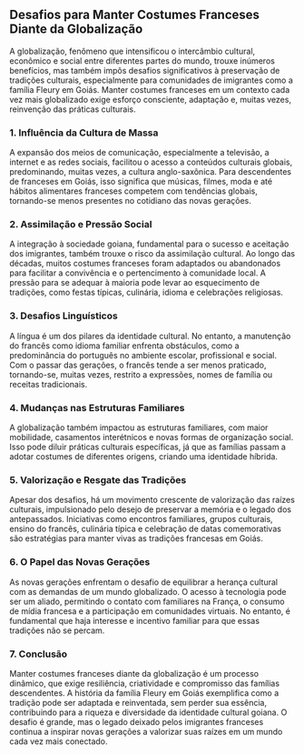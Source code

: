 ## Desafios para Manter Costumes Franceses Diante da Globalização

A globalização, fenômeno que intensificou o intercâmbio cultural, econômico e social entre diferentes partes do mundo, trouxe inúmeros benefícios, mas também impôs desafios significativos à preservação de tradições culturais, especialmente para comunidades de imigrantes como a família Fleury em Goiás. Manter costumes franceses em um contexto cada vez mais globalizado exige esforço consciente, adaptação e, muitas vezes, reinvenção das práticas culturais.

### 1. **Influência da Cultura de Massa**

A expansão dos meios de comunicação, especialmente a televisão, a internet e as redes sociais, facilitou o acesso a conteúdos culturais globais, predominando, muitas vezes, a cultura anglo-saxônica. Para descendentes de franceses em Goiás, isso significa que músicas, filmes, moda e até hábitos alimentares franceses competem com tendências globais, tornando-se menos presentes no cotidiano das novas gerações.

### 2. **Assimilação e Pressão Social**

A integração à sociedade goiana, fundamental para o sucesso e aceitação dos imigrantes, também trouxe o risco da assimilação cultural. Ao longo das décadas, muitos costumes franceses foram adaptados ou abandonados para facilitar a convivência e o pertencimento à comunidade local. A pressão para se adequar à maioria pode levar ao esquecimento de tradições, como festas típicas, culinária, idioma e celebrações religiosas.

### 3. **Desafios Linguísticos**

A língua é um dos pilares da identidade cultural. No entanto, a manutenção do francês como idioma familiar enfrenta obstáculos, como a predominância do português no ambiente escolar, profissional e social. Com o passar das gerações, o francês tende a ser menos praticado, tornando-se, muitas vezes, restrito a expressões, nomes de família ou receitas tradicionais.

### 4. **Mudanças nas Estruturas Familiares**

A globalização também impactou as estruturas familiares, com maior mobilidade, casamentos interétnicos e novas formas de organização social. Isso pode diluir práticas culturais específicas, já que as famílias passam a adotar costumes de diferentes origens, criando uma identidade híbrida.

### 5. **Valorização e Resgate das Tradições**

Apesar dos desafios, há um movimento crescente de valorização das raízes culturais, impulsionado pelo desejo de preservar a memória e o legado dos antepassados. Iniciativas como encontros familiares, grupos culturais, ensino do francês, culinária típica e celebração de datas comemorativas são estratégias para manter vivas as tradições francesas em Goiás.

### 6. **O Papel das Novas Gerações**

As novas gerações enfrentam o desafio de equilibrar a herança cultural com as demandas de um mundo globalizado. O acesso à tecnologia pode ser um aliado, permitindo o contato com familiares na França, o consumo de mídia francesa e a participação em comunidades virtuais. No entanto, é fundamental que haja interesse e incentivo familiar para que essas tradições não se percam.

### 7. **Conclusão**

Manter costumes franceses diante da globalização é um processo dinâmico, que exige resiliência, criatividade e compromisso das famílias descendentes. A história da família Fleury em Goiás exemplifica como a tradição pode ser adaptada e reinventada, sem perder sua essência, contribuindo para a riqueza e diversidade da identidade cultural goiana. O desafio é grande, mas o legado deixado pelos imigrantes franceses continua a inspirar novas gerações a valorizar suas raízes em um mundo cada vez mais conectado.